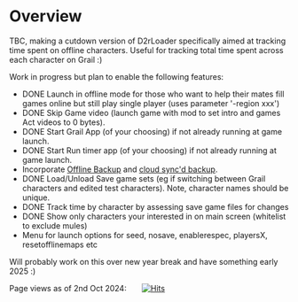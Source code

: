 # Overview
TBC, making a cutdown version of D2rLoader specifically aimed at tracking time spent on offline characters. Useful for tracking total time spent across each character on Grail :)

Work in progress but plan to enable the following features:
- DONE Launch in offline mode for those who want to help their mates fill games online but still play single player (uses parameter '-region xxx')
- DONE Skip Game video (launch game with mod to set intro and games Act videos to 0 bytes).
- DONE Start Grail App (of your choosing) if not already running at game launch.
- DONE Start Run timer app (of your choosing) if not already running at game launch.
- Incorporate [Offline Backup](https://github.com/shupershuff/FolderBackup) and [cloud sync'd backup](https://github.com/shupershuff/D2rSinglePlayerBackup).
- DONE Load/Unload Save game sets (eg if switching between Grail characters and edited test characters). Note, character names should be unique.
- DONE Track time by character by assessing save game files for changes
- DONE Show only characters your interested in on main screen (whitelist to exclude mules)
- Menu for launch options for seed, nosave, enablerespec, playersX, resetofflinemaps etc

Will probably work on this over new year break and have something early 2025 :)

Page views as of 2nd Oct 2024:&nbsp;&nbsp;&nbsp;&nbsp;&nbsp;&nbsp;&nbsp;[![Hits](https://hits.seeyoufarm.com/api/count/incr/badge.svg?url=https%3A%2F%2Fgithub.com%2Fshupershuff%2FD2rSPLoader&count_bg=%2379C83D&title_bg=%23555555&icon=&icon_color=%23E7E7E7&title=hits&edge_flat=false)](https://www.youtube.com/watch?v=dQw4w9WgXcQ)<br>

